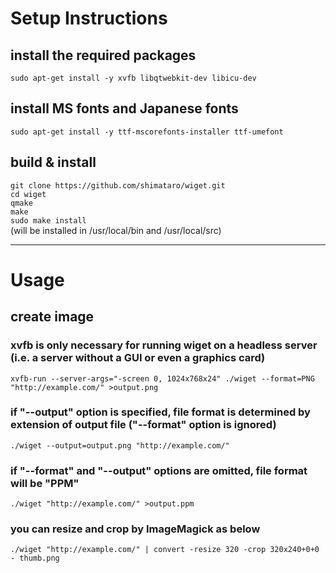 # Setup Instructions

## install the required packages
`sudo apt-get install -y xvfb libqtwebkit-dev libicu-dev`

## install MS fonts and Japanese fonts
`sudo apt-get install -y ttf-mscorefonts-installer ttf-umefont`

## build & install
`git clone https://github.com/shimataro/wiget.git`  
`cd wiget`  
`qmake`  
`make`  
`sudo make install`  
(will be installed in /usr/local/bin and /usr/local/src)

---

# Usage

## create image

### xvfb is only necessary for running wiget on a headless server (i.e. a server without a GUI or even a graphics card)

`xvfb-run --server-args="-screen 0, 1024x768x24" ./wiget --format=PNG "http://example.com/" >output.png`

### if "--output" option is specified, file format is determined by extension of output file ("--format" option is ignored)

`./wiget --output=output.png "http://example.com/"`

### if "--format" and "--output" options are omitted, file format will be "PPM"

`./wiget "http://example.com/" >output.ppm`

### you can resize and crop by ImageMagick as below

`./wiget "http://example.com/" | convert -resize 320 -crop 320x240+0+0 - thumb.png`
